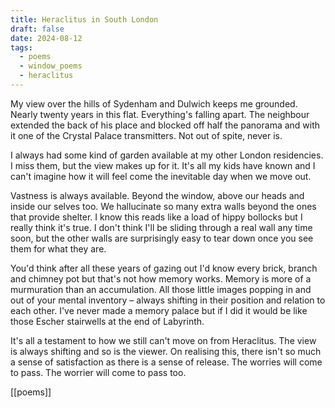 ```yaml
---
title: Heraclitus in South London
draft: false
date: 2024-08-12
tags:
  - poems
  - window_poems
  - heraclitus
---
```



My view over the hills of Sydenham and Dulwich keeps me grounded. Nearly twenty years in this flat. Everything's falling apart. The neighbour extended the back of his place and blocked off half the panorama and with it one of the Crystal Palace transmitters. Not out of spite, never is. 

I always had some kind of garden available at my other London residencies. I miss them, but the view makes up for it. It's all my kids have known and I can't imagine how it will feel come the inevitable day when we move out. 

Vastness is always available. Beyond the window, above our heads and inside our selves too. We hallucinate so many extra walls beyond the ones that provide shelter. I know this reads like a load of hippy bollocks but I really think it's true. I don't think I'll be sliding through a real wall any time soon, but the other walls are surprisingly easy to tear down once you see them for what they are. 

You'd think after all these years of gazing out I'd know every brick, branch and chimney pot but that's not how memory works. Memory is more of a murmuration than an accumulation. All those little images popping in and out of your mental inventory –⁠ always shifting in their position and relation to each other. I've never made a memory palace but if I did it would be like those Escher stairwells at the end of Labyrinth. 

It's all a testament to how we still can't move on from Heraclitus. The view is always shifting and so is the viewer. On realising this, there isn't so much a sense of satisfaction as there is a sense of release. The worries will come to pass. The worrier will come to pass too. 

[[poems]]
